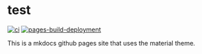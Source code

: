 # test

[![ci](https://github.com/zeulewan/test/actions/workflows/ci.yml/badge.svg)](https://github.com/zeulewan/test/actions/workflows/ci.yml)
[![pages-build-deployment](https://github.com/zeulewan/test/actions/workflows/pages/pages-build-deployment/badge.svg)](https://github.com/zeulewan/test/actions/workflows/pages/pages-build-deployment)

This is a mkdocs github pages site that uses the material theme.
